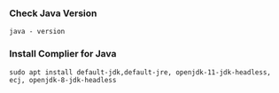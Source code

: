 ### Check Java Version
    java - version
    
### Install Complier for Java
    sudo apt install default-jdk,default-jre, openjdk-11-jdk-headless, ecj, openjdk-8-jdk-headless


